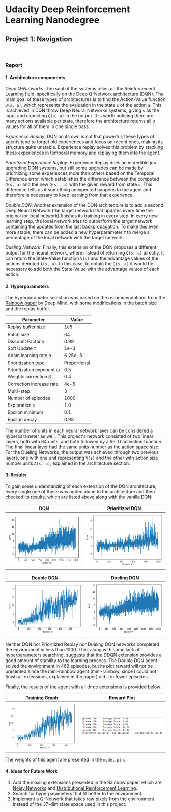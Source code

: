 # Udacity Deep Reinforcement Learning Nanodegree
## Project 1: Navigation

#### &nbsp;

### Report
#### 1. Architecture components

*Deep Q-Networks*: The soul of the systems relies on the Reinforcement Learning field, specifically on the Deep Q-Network architecture (DQN). The main goal of these types of architectures is to find the Action-Value function `Q(s, a)`, which represents the evaluation in the state `s` of the action `a`.  This is achieved in DQN throw Deep Neural Networks systems, giving `s` as the input and expecting `Q(s, a)` in the output. It is worth noticing there are many actions available per state, therefore the architecture returns all `Q` values for all of them in one single pass.

*Experience Replay:* DQN on its own is not that powerful; these types of agents tend to forget old experiences and focus on recent ones, making its structure quite unstable. Experience replay solves this problem by stacking these experiences in temporal memory and replaying them into the agent.

*Prioritized Experience Replay*: Experience Replay does an incredible job upgrading DQN systems, but  still some upgrades can be made by prioritizing some experiences more than others based on the Temporal Difference error, which establishes the difference between the computed `Q(s, a)` and the new `Q(s', a)` with the given reward from state `s`. This difference tells us if something unexpected happens to the agent and therefore is necessary to keep learning from that experience.

*Double DQN*: Another extension of the DQN architecture is to add a second Deep Neural Network (the target network) that updates every time the original (or local network) finishes its training in every step. In every new learning step, the local network tries to outperform the target network containing the updates from the last backpropagation. To make this even more stable, there can be added a new hyperparameter τ to merge a percentage of the local network with the target network.

*Dueling Network*: Finally, this extension of the DQN proposes a different output for the neural network, where instead of returning `Q(s, a)` directly, it can return the State-Value function `V(s)` and the advantage values of the actions denoted `A(s, a)`. In this case, to obtain the `Q(s, a)` it would be necessary to add both the State-Value with the advantage values of each action.

#### 2. Hyperparameters

The hyperparameter selection was based on the recommendations from the [Rainbow paper](https://arxiv.org/pdf/1710.02298.pdf) by Deep Mind, with some modifications in the batch size and the replay buffer.

  | Parameter                           | Value         |
  | ----------------------------------- | ------------- |
  | Replay buffer size                  | 1e5           |
  | Batch size                          | 64            |
  | Discount Factor γ                   | 0.99          |
  | Soft Update τ                       | 1e-3          |
  | Adam learning rate α                | 6.25e-5       |
  | Prioritization type                 | Proportional  |
  | Prioritization exponent ω           | 0.5           |
  | Weights correction β                | 0.4           |
  | Correction increase rate            | 4e-5          |
  | Multi-step                          | 3             |
  | Number of episodes                  | 1000          |
  | Exploration ε                       | 1.0           |
  | Epsilon minimum                     | 0.1           |
  | Epsilon decay                       | 0.98          |

The number of units in each neural network layer can be considered a hyperparameter as well. This project's network consisted of two linear layers, both with 64 units, and both followed by a ReLU activation function. The final linear layer had the same units number as the action space size. For the Dueling Networks, the output was achieved through two previous layers, one with one unit representing `V(s)` and the other with action size number units `A(s, a)`, explained in the architecture section.

#### 3. Results

To gain some understanding of each extension of the DQN architecture, every single one of these was added alone to the architecture and then checked its results, which are listed above along with the vanilla DQN:

| DQN                          | Prioritized DQN                                  |
|------------------------------| ------------------------------------------------ |
| ![dqn](images/dqn_graph.png) | ![prioritized-dqn](images/prioritized_graph.png) |

| Double DQN                           | Dueling DQN                              |
| ------------------------------------ | ---------------------------------------- |
| ![double dqn](images/ddqn_graph.png) | ![dueling dqn](images/dueling_graph.png) |

Neither DQN nor Prioritized Replay nor Dueling DQN networks completed the environment in less than 1000. This, along with some lack of hyperparameters searching, suggests that the DDQN extension provides a good amount of stability to the learning process. The Double DQN agent solved the environment in 469 episodes, but its plot reward will not be presented since the mini-rainbow agent (mini-rainbow, since I could not finish all extensions, explained in the paper) did it in fewer episodes.

Finally, the results of the agent with all three extensions is provided below:

| Training Graph                           | Reward Plot                            |
| ---------------------------------------- | -------------------------------------- |
| ![graph](images/mini_rainbow_graph.png)  | ![reward-plot](images/reward-plot.png) |

The weights of this agent are presented in the `model.pth`.

#### 4. Ideas for Future Work

1. Add the missing extensions presented in the Rainbow paper, which are [Noisy Networks](https://arxiv.org/pdf/1706.10295.pdf) and [Distributional Reinforcement Learning](https://arxiv.org/pdf/1707.06887.pdf).
2. Search for hyperparameters that fit better to the environment.
3. Implement a Q-Network that takes raw pixels from the environment instead of the 37-dim state space used in this project.
